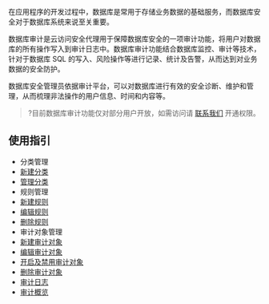 在应用程序的开发过程中，数据库是常用于存储业务数据的基础服务，而数据库安全对于数据库系统来说至关重要。

数据库审计是云访问安全代理用于保障数据库安全的一项审计功能，将用户对数据库的所有操作写入到审计日志中。数据库审计功能结合数据库监控、审计等技术，针对于数据库 SQL 的写入、风险操作等进行记录、统计及告警，从而达到对业务数据的安全防护。

数据库安全管理员依据审计平台，可以对数据库进行有效的安全诊断、维护和管理，从而梳理非法操作的用户信息、时间和内容等。
>?目前数据库审计功能仅对部分用户开放，如需访问请 [联系我们](https://cloud.tencent.com/online-service) 开通权限。
>

## 使用指引
- 分类管理
- [新建分类](https://cloud.tencent.com/document/product/1303/69143)
- [管理分类](https://cloud.tencent.com/document/product/1303/69144)
- 规则管理
- [新建规则](https://cloud.tencent.com/document/product/1303/69146)
- [编辑规则](https://cloud.tencent.com/document/product/1303/69147)
- [删除规则](https://cloud.tencent.com/document/product/1303/69148)
- 审计对象管理
- [新建审计对象](https://cloud.tencent.com/document/product/1303/69151)
- [编辑审计对象](https://cloud.tencent.com/document/product/1303/69153)
- [开启及禁用审计对象](https://cloud.tencent.com/document/product/1303/69152)
- [删除审计对象](https://cloud.tencent.com/document/product/1303/69154)
- [审计日志](https://cloud.tencent.com/document/product/1303/69156)
- [审计概览](https://cloud.tencent.com/document/product/1303/69155)
